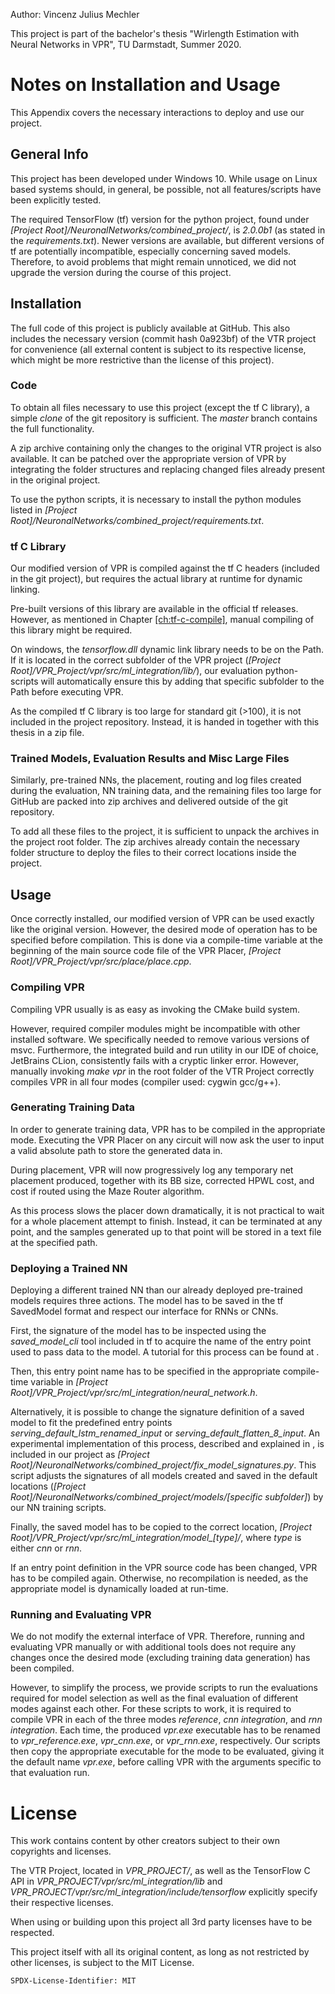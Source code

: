 Author: Vincenz Julius Mechler

This project is part of the bachelor's thesis "Wirlength Estimation with Neural Networks in VPR", TU Darmstadt, Summer 2020.

Notes on Installation and Usage
===============================

This Appendix covers the necessary interactions to deploy and use our
project.

General Info
------------

This project has been developed under Windows 10. While usage on Linux
based systems should, in general, be possible, not all features/scripts
have been explicitly tested.

The required TensorFlow (tf) version for the python project,
found under *\[Project Root\]/NeuronalNetworks/combined\_project/*, is
*2.0.0b1* (as stated in the *requirements.txt*). Newer versions are
available, but different versions of tf are potentially incompatible,
especially concerning saved models. Therefore, to avoid problems that
might remain unnoticed, we did not upgrade the version during the course
of this project.

Installation
------------

The full code of this project is publicly available at GitHub. This also
includes the necessary version (commit hash 0a923bf) of the VTR project for
convenience (all external content is subject to its respective license,
which might be more restrictive than the license of this project).

### Code

To obtain all files necessary to use this project (except the tf C library), a
simple *clone* of the git repository is sufficient. The *master* branch
contains the full functionality.

A zip archive containing only the changes to the original VTR project is
also available. It can be patched over the appropriate version of VPR by
integrating the folder structures and replacing changed files already
present in the original project.

To use the python scripts, it is necessary to install the python modules
listed in *\[Project
Root\]/NeuronalNetworks/combined\_project/requirements.txt*.

### tf C Library

Our modified version of VPR is compiled against the tf C headers
(included in the git project), but requires the actual library at
runtime for dynamic linking.

Pre-built versions of this library are available in the official tf releases.
However, as mentioned in Chapter
<a href="#ch:tf-c-compile" data-reference-type="ref" data-reference="ch:tf-c-compile">[ch:tf-c-compile]</a>,
manual compiling of this library might be required.

On windows, the *tensorflow.dll* dynamic link library needs to be on the
Path. If it is located in the correct subfolder of the VPR project
(*\[Project Root\]/VPR\_Project/vpr/src/ml\_integration/lib/*), our
evaluation python-scripts will automatically ensure this by adding that
specific subfolder to the Path before executing VPR.

As the compiled tf C library is too large for
standard git (&gt;100), it is not included in the project repository.
Instead, it is handed in together with this thesis in a zip file.

### Trained Models, Evaluation Results and Misc Large Files

Similarly, pre-trained NNs, the placement, routing and log
files created during the evaluation, NN training data, and the remaining
files too large for GitHub are packed into zip archives and delivered
outside of the git repository.

To add all these files to the project, it is sufficient to unpack the
archives in the project root folder. The zip archives already contain
the necessary folder structure to deploy the files to their correct
locations inside the project.

Usage
-----

Once correctly installed, our modified version of VPR can be used
exactly like the original version. However, the desired mode of
operation has to be specified before compilation. This is done via a
compile-time variable at the beginning of the main source code file of
the VPR
Placer, *\[Project Root\]/VPR\_Project/vpr/src/place/place.cpp*.

### Compiling VPR

Compiling VPR usually is as easy as invoking
the CMake build system.

However, required compiler modules might be incompatible with other
installed software. We specifically needed to remove various versions of
msvc.
Furthermore, the integrated build and run utility in our IDE of choice,
JetBrains CLion, consistently fails with a cryptic linker error.
However, manually invoking *make vpr* in the root folder of the VTR Project
correctly compiles VPR in all four modes (compiler
used: cygwin gcc/g++).

### Generating Training Data

In order to generate training data, VPR has to be compiled in the
appropriate mode. Executing the VPR Placer on any circuit will now
ask the user to input a valid absolute path to store the generated data
in.

During placement, VPR will now progressively log any
temporary net placement produced, together with its BB size,
corrected HPWL cost, and cost if routed using
the Maze Router algorithm.

As this process slows the placer down dramatically, it is not practical
to wait for a whole placement attempt to finish. Instead, it can be
terminated at any point, and the samples generated up to that point will
be stored in a text file at the specified path.

### Deploying a Trained NN

Deploying a different trained NN than our already deployed
pre-trained models requires three actions. The model has to be saved in
the tf
SavedModel format and respect our interface for RNNs or CNNs.

First, the signature of the model has to be inspected using the
*saved\_model\_cli* tool included in tf to acquire the name of the entry
point used to pass data to the model. A tutorial for this process can be
found at .

Then, this entry point name has to be specified in the appropriate
compile-time variable in *\[Project
Root\]/VPR\_Project/vpr/src/ml\_integration/neural\_network.h*.

Alternatively, it is possible to change the signature definition of a
saved model to fit the predefined entry points
*serving\_default\_lstm\_renamed\_input* or
*serving\_default\_flatten\_8\_input*. An experimental implementation of
this process, described and explained in , is included in our project as
*\[Project
Root\]/NeuronalNetworks/combined\_project/fix\_model\_signatures.py*.
This script adjusts the signatures of all models created and saved in
the default locations (*\[Project
Root\]/NeuronalNetworks/combined\_project/models/\[specific
subfolder\]*) by our NN training scripts.

Finally, the saved model has to be copied to the correct location,
*\[Project
Root\]/VPR\_Project/vpr/src/ml\_integration/model\_\[type\]/*, where
*type* is either *cnn* or *rnn*.

If an entry point definition in the VPR source code has been changed,
VPR has
to be compiled again. Otherwise, no recompilation is needed, as the
appropriate model is dynamically loaded at run-time.

### Running and Evaluating VPR

We do not modify the external interface of VPR. Therefore, running and
evaluating VPR manually or with additional
tools does not require any changes once the desired mode (excluding
training data generation) has been compiled.

However, to simplify the process, we provide scripts to run the
evaluations required for model selection as well as the final evaluation
of different modes against each other. For these scripts to work, it is
required to compile VPR in each of the three modes
*reference*, *cnn integration*, and *rnn integration*. Each time, the
produced *vpr.exe* executable has to be renamed to *vpr\_reference.exe*,
*vpr\_cnn.exe*, or *vpr\_rnn.exe*, respectively. Our scripts then copy
the appropriate executable for the mode to be evaluated, giving it the
default name *vpr.exe*, before calling VPR with the arguments specific to
that evaluation run.

License
=======

This work contains content by other creators subject to their own copyrights and licenses. 

The VTR Project, located in *VPR_PROJECT/*, as well as the TensorFlow C API in *VPR_PROJECT/vpr/src/ml_integration/lib* and *VPR_PROJECT/vpr/src/ml_integration/include/tensorflow* explicitly specify their respective licenses.

When using or building upon this project all 3rd party licenses have to be respected.

This project itself with all its original content, as long as not restricted by other licenses, is subject to the MIT License.

`SPDX-License-Identifier: MIT`
